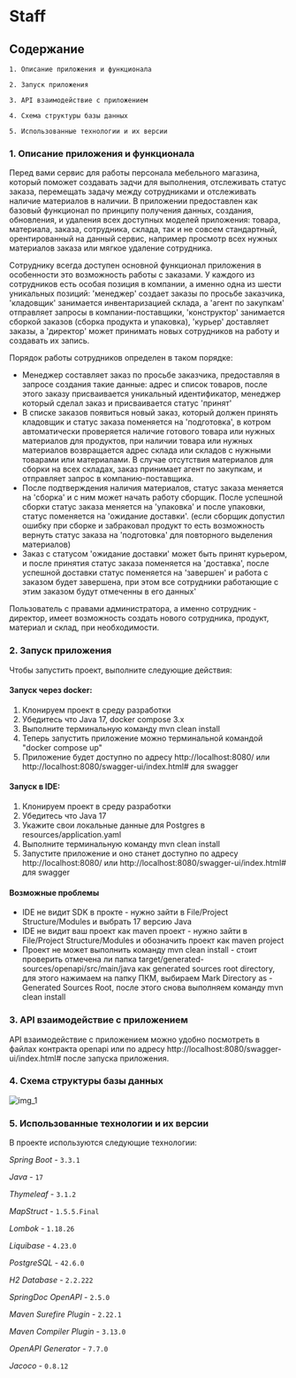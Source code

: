 
# Staff

## Содержание

    1. Описание приложения и функционала

    2. Запуск приложения

    3. API взаимодействие с приложением

    4. Схема структуры базы данных

    5. Использованные технологии и их версии
### 1. Описание приложения и функционала

Перед вами сервис для работы персонала мебельного магазина, который поможет создавать задчи для выполнения, отслеживать статус заказа, перемещать задачу между сотрудниками и отслеживать наличие материалов в наличии. В приложении предоставлен как базовый функционал по принципу получения данных, создания, обновления, и удаления всех доступных моделей приложения: товара, материала, заказа, сотрудника, склада, так и не совсем стандартный, орентированный на данный сервис, например просмотр всех нужных материалов заказа или мягкое удаление сотрудника.

Сотруднику всегда доступен основной функционал приложения в особенности это возможность работы с заказами. У каждого из сотрудников есть особая позиция в компании, а именно одна из шести уникальных позиций: 'менеджер' создает заказы по просьбе заказчика, 'кладовщик' занимается инвентаризацией склада, а 'агент по закупкам' отправляет запросы в компании-поставщики, 'конструктор' занимается сборкой заказов (сборка продукта и упаковка), 'курьер' доставляет заказы, а 'директор' может принимать новых сотрудников на работу и создавать их запись.

Порядок работы сотрудников определен в таком порядке:
- Менеджер составляет заказ по просьбе заказчика,  предоставляя в запросе создания такие данные: адрес и список товаров, после этого заказу присваивается уникальный идентификатор, менеджер который сделал заказ и присваивается статус 'принят'
- В списке заказов появиться новый заказ, который должен принять кладовщик и статус заказа поменяется на 'подготовка', в котром автоматически проверяется наличие готового товара или нужных материалов для продуктов, при наличии товара или нужных материалов возвращается адрес склада или складов с нужными товарами или материалами. В случае отсутствия материалов для сборки на всех складах, заказ принимает агент по закупкам, и отправляет запрос в компанию-поставщика.
- После подтверждения наличия материалов, статус заказа меняется на 'сборка' и с ним может начать работу сборщик. После успешной сборки статус заказа меняется на 'упаковка' и после упаковки, статус поменяется на 'ожидание доставки'. (если сборщик допустил ошибку при сборке и забраковал продукт то есть возможность вернуть статус заказа на 'подготовка' для повторного выделения материалов)
- Заказ с статусом 'ожидание доставки' может быть принят курьером, и после принятия статус заказа поменяется на 'доставка', после успешной доставки статус поменяется на 'завершен' и работа с заказом будет завершена, при этом все сотрудники работающие с этим заказом будут отмеченны в его данных'

Пользователь с правами администратора, а именно сотрудник - директор, имеет возможность создать нового сотрудника, продукт, материал и склад, при необходимости.
### 2. Запуск приложения

Чтобы запустить проект, выполните следующие действия:

#### Запуск через docker:
1. Клонируем проект в среду разработки
2. Убедитесь что Java 17, docker compose 3.x
3. Выполните терминальную команду mvn clean install
4. Теперь запустить приложение можно терминальной командой "docker compose up"
5. Приложение будет доступно по адресу http://localhost:8080/ или http://localhost:8080/swagger-ui/index.html# для swagger

#### Запуск в IDE:
1. Клонируем проект в среду разработки
2. Убедитесь что Java 17
3. Укажите свои локальные данные для Postgres в resources/application.yaml
4. Выполните терминальную команду mvn clean install
5. Запустите приложение и оно станет  доступно по адресу http://localhost:8080/ или http://localhost:8080/swagger-ui/index.html# для swagger

#### Возможные проблемы
- IDE не видит SDK в прокте - нужно зайти в File/Project Structure/Modules и выбрать 17 версию Java
- IDE не видит ваш проект как maven проект - нужно зайти в File/Project Structure/Modules и обозначить проект как maven project
- Проект не может выполнить команду mvn clean install - стоит проверить отмечена ли папка target/generated-sources/openapi/src/main/java как generated sources root directory, для этого нажимаем на папку ПКМ, выбираем Mark Directory as - Generated Sources Root, после этого снова выполняем команду mvn clean install
### 3. API взаимодействие с приложением

API взаимодействие с приложением можно удобно посмотреть в файлах контракта openapi или по адресу http://localhost:8080/swagger-ui/index.html# после запуска приложения.
### 4. Схема структуры базы данных

![img_1](https://github.com/user-attachments/assets/7cc0e42a-c7ab-420c-907b-b8b982022e0d)

### 5. Использованные технологии и их версии

В проекте используются следующие технологии:

*Spring Boot* - `3.3.1`

*Java* - `17`

*Thymeleaf* - `3.1.2`

*MapStruct* - `1.5.5.Final`

*Lombok* - `1.18.26`

*Liquibase* -  `4.23.0`

*PostgreSQL* - `42.6.0`

*H2 Database* - `2.2.222`

*SpringDoc OpenAPI* - `2.5.0`

*Maven Surefire Plugin* - `2.22.1`

*Maven Compiler Plugin* - `3.13.0`

*OpenAPI Generator* - `7.7.0`

*Jacoco* - `0.8.12`
